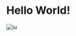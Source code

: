 # Hello World!

![iu](https://user-images.githubusercontent.com/74326062/107152926-c9d1ff80-6938-11eb-9729-361849dc583b.jpeg)
